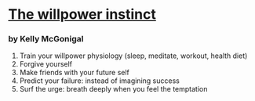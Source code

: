 # [The willpower instinct](https://www.youtube.com/watch?v=V5BXuZL1HAg)
### by Kelly McGonigal

1. Train your willpower physiology (sleep, meditate, workout, health diet)
2. Forgive yourself 
3. Make friends with your future self 
4. Predict your failure: instead of imagining success
5. Surf the urge: breath deeply when you feel the temptation

